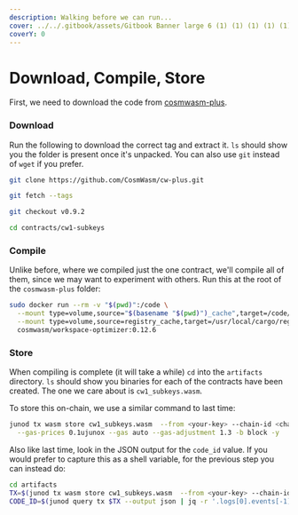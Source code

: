 ```yaml
---
description: Walking before we can run...
cover: ../../.gitbook/assets/Gitbook Banner large 6 (1) (1) (1) (1) (1) (1) (24).png
coverY: 0
---
```


# Download, Compile, Store

First, we need to download the code from [cosmwasm-plus](https://github.com/CosmWasm/cosmwasm-plus).

### Download

Run the following to download the correct tag and extract it. `ls` should show you the folder is present once it's unpacked. You can also use `git` instead of `wget` if you prefer.

```bash
git clone https://github.com/CosmWasm/cw-plus.git

git fetch --tags

git checkout v0.9.2

cd contracts/cw1-subkeys
```

### Compile

Unlike before, where we compiled just the one contract, we'll compile all of them, since we may want to experiment with others. Run this at the root of the `cosmwasm-plus` folder:

```bash
sudo docker run --rm -v "$(pwd)":/code \
  --mount type=volume,source="$(basename "$(pwd)")_cache",target=/code/target \
  --mount type=volume,source=registry_cache,target=/usr/local/cargo/registry \
  cosmwasm/workspace-optimizer:0.12.6
```

### Store

When compiling is complete (it will take a while) `cd` into the `artifacts` directory. `ls` should show you binaries for each of the contracts have been created. The one we care about is `cw1_subkeys.wasm`.

To store this on-chain, we use a similar command to last time:

```bash
junod tx wasm store cw1_subkeys.wasm  --from <your-key> --chain-id <chain-id> \
  --gas-prices 0.1ujunox --gas auto --gas-adjustment 1.3 -b block -y
```

Also like last time, look in the JSON output for the `code_id` value. If you would prefer to capture this as a shell variable, for the previous step you can instead do:

```bash
cd artifacts
TX=$(junod tx wasm store cw1_subkeys.wasm  --from <your-key> --chain-id=<chain-id> --gas auto --output json -y | jq -r '.txhash')
CODE_ID=$(junod query tx $TX --output json | jq -r '.logs[0].events[-1].attributes[0].value')
```
